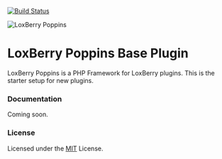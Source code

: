 [![Build Status](https://travis-ci.org/moay/loxberry-php-base-plugin.svg?branch=master)](https://travis-ci.org/moay/loxberry-plugin-base-php)

![LoxBerry Poppins](https://user-images.githubusercontent.com/3605512/72723346-c37fb280-3b80-11ea-92c6-72d2498802bf.jpg)

# LoxBerry Poppins Base Plugin

LoxBerry Poppins is a PHP Framework for LoxBerry plugins. This is the starter setup for new plugins.

### Documentation

Coming soon.

### License

Licensed under the [MIT](LICENSE) License.

